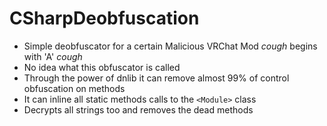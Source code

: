 # CSharpDeobfuscation
- Simple deobfuscator for a certain Malicious VRChat Mod *cough* begins with 'A' *cough*
- No idea what this obfuscator is called
- Through the power of dnlib it can remove almost 99% of control obfuscation on methods
- It can inline all static methods calls to the `<Module>` class
- Decrypts all strings too and removes the dead methods

